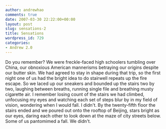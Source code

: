 ```yaml
---
author: andrewhao
comments: true
date: 2007-03-30 22:22:00+00:00
layout: post
slug: sensations-2
title: Sensations
wordpress_id: 729
categories:
- Andrew 2.0
---
```


Do you remember? We were freckle-faced high schoolers tumbling over China, our obnoxious American mannerisms betraying our origins despite our butter skin. We had agreed to stay in shape during that trip, so the first night one of us had the bright idea to do stairwell repeats up the fire escape. So we laced up our sneakers and bounded up the stairs two by two, laughing between breaths, running single file and breathing musty cigarette air. I remember losing count of the stairs we had climbed, unfocusing my eyes and watching each set of steps blur by in my field of vision, wondering when I would fall. I didn't. By the twenty-fifth floor the stairs ended and we poured out onto the rooftop of Beijing, stars bright as our eyes, daring each other to look down at the maze of city streets below. Some of us pantomimed a fall. We didn't.   

